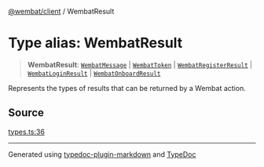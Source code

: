 [@wembat/client](../exports.md) / WembatResult

# Type alias: WembatResult

> **WembatResult**: [`WembatMessage`](../interfaces/WembatMessage.md) \| [`WembatToken`](../interfaces/WembatToken.md) \| [`WembatRegisterResult`](../interfaces/WembatRegisterResult.md) \| [`WembatLoginResult`](../interfaces/WembatLoginResult.md) \| [`WembatOnboardResult`](../interfaces/WembatOnboardResult.md)

Represents the types of results that can be returned by a Wembat action.

## Source

[types.ts:36](https://github.com/lmarschall/wembat/blob/1453072/src/types.ts#L36)

***

Generated using [typedoc-plugin-markdown](https://www.npmjs.com/package/typedoc-plugin-markdown) and [TypeDoc](https://typedoc.org/)
